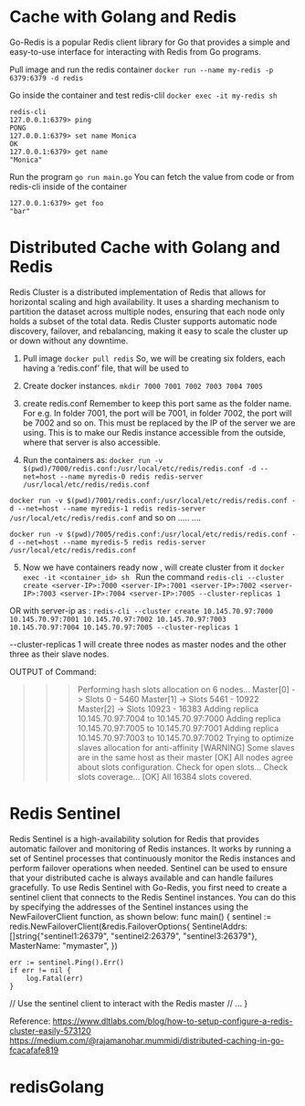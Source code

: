 # Cache with Golang and Redis
Go-Redis is a popular Redis client library for Go that provides a simple and easy-to-use interface for interacting with Redis from Go programs.

Pull image and run the redis container
```docker run --name my-redis -p 6379:6379 -d redis```

Go inside the container and test redis-clil
```docker exec -it my-redis sh```
```
redis-cli
127.0.0.1:6379> ping
PONG
127.0.0.1:6379> set name Monica
OK
127.0.0.1:6379> get name
"Monica"
```
Run the program
```go run main.go```
You can fetch the value from code or from redis-cli inside of the container
```redis-cli
127.0.0.1:6379> get foo
"bar"
```

# Distributed Cache with Golang and Redis

Redis Cluster is a distributed implementation of Redis that allows for horizontal scaling and high availability. It uses a sharding mechanism to partition the dataset across multiple nodes, ensuring that each node only holds a subset of the total data. Redis Cluster supports automatic node discovery, failover, and rebalancing, making it easy to scale the cluster up or down without any downtime.

1. Pull image
```docker pull redis```
So, we will be creating six folders, each having a ‘redis.conf’ file, that will be used to 

2. Create docker instances.
```mkdir 7000 7001 7002 7003 7004 7005```

3. create redis.conf
Remember to keep this port same as the folder name. For e.g. In folder 7001, the port will be 7001, in folder 7002, the port will be 7002 and so on.
This <server-IP> must be replaced by the IP of the server we are using. This is to make our Redis instance accessible from the outside, where that server is also accessible.

4. Run the containers as:
```docker run -v $(pwd)/7000/redis.conf:/usr/local/etc/redis/redis.conf -d --net=host --name myredis-0 redis redis-server /usr/local/etc/redis/redis.conf```

```docker run -v $(pwd)/7001/redis.conf:/usr/local/etc/redis/redis.conf -d --net=host --name myredis-1 redis redis-server /usr/local/etc/redis/redis.conf```
and so on .....
....

```docker run -v $(pwd)/7005/redis.conf:/usr/local/etc/redis/redis.conf -d --net=host --name myredis-5 redis redis-server /usr/local/etc/redis/redis.conf```

5. Now we have containers ready now , will create cluster from it
```docker exec -it <container_id> sh ```
Run the command
```redis-cli --cluster create <server-IP>:7000 <server-IP>:7001 <server-IP>:7002 <server-IP>:7003 <server-IP>:7004 <server-IP>:7005 --cluster-replicas 1```

OR with server-ip as :
```redis-cli --cluster create 10.145.70.97:7000 10.145.70.97:7001 10.145.70.97:7002 10.145.70.97:7003 10.145.70.97:7004 10.145.70.97:7005 --cluster-replicas 1```

--cluster-replicas 1 will create three nodes as master nodes and the other three as their slave nodes.

OUTPUT of Command:
>>> Performing hash slots allocation on 6 nodes...
Master[0] -> Slots 0 - 5460
Master[1] -> Slots 5461 - 10922
Master[2] -> Slots 10923 - 16383
Adding replica 10.145.70.97:7004 to 10.145.70.97:7000
Adding replica 10.145.70.97:7005 to 10.145.70.97:7001
Adding replica 10.145.70.97:7003 to 10.145.70.97:7002
>>> Trying to optimize slaves allocation for anti-affinity
[WARNING] Some slaves are in the same host as their master
[OK] All nodes agree about slots configuration.
>>> Check for open slots...
>>> Check slots coverage...
[OK] All 16384 slots covered.



# Redis Sentinel 

Redis Sentinel is a high-availability solution for Redis that provides automatic failover and monitoring of Redis instances. It works by running a set of Sentinel processes that continuously monitor the Redis instances and perform failover operations when needed. Sentinel can be used to ensure that your distributed cache is always available and can handle failures gracefully.
To use Redis Sentinel with Go-Redis, you first need to create a sentinel client that connects to the Redis Sentinel instances. You can do this by specifying the addresses of the Sentinel instances using the NewFailoverClient function, as shown below:
func main() {
    sentinel := redis.NewFailoverClient(&redis.FailoverOptions{
        SentinelAddrs: []string{"sentinel1:26379", "sentinel2:26379", "sentinel3:26379"},
        MasterName:    "mymaster",
    })

    err := sentinel.Ping().Err()
    if err != nil {
        log.Fatal(err)
    }
// Use the sentinel client to interact with the Redis master
// ...
}

Reference:
https://www.dltlabs.com/blog/how-to-setup-configure-a-redis-cluster-easily-573120
https://medium.com/@rajamanohar.mummidi/distributed-caching-in-go-fcacafafe819
# redisGolang
